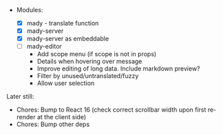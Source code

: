 - Modules:

  - [x] mady - translate function
  - [x] mady-server
  - [x] mady-server as embeddable
  - [ ] mady-editor
    - Add scope menu (if scope is not in props)
    - Details when hovering over message
    - Improve editing of long data. Include markdown preview?
    - Filter by unused/untranslated/fuzzy
    - Allow user selection

Later still:

- Chores: Bump to React 16 (check correct scrollbar width upon first re-render at the client side)
- Chores: Bump other deps

